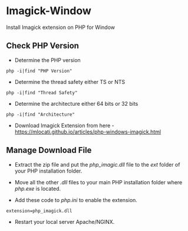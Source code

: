 # Imagick-Window
Install Imagick extension on PHP for Window

## Check PHP Version

- Determine the PHP version

```
php -i|find "PHP Version"
```

- Determine the thread safety either TS or NTS
```
php -i|find "Thread Safety"
```

- Determine the architecture either 64 bits or 32 bits
```
php -i|find "Architecture"
```

- Download Imagick Extension from here - https://mlocati.github.io/articles/php-windows-imagick.html

## Manage Download File

- Extract the zip file and put the *php_imagic.dll* file to the *ext* folder of your PHP installation folder.

- Move all the other *.dll* files to your main PHP installation folder where *php.exe* is located.

- Add these code to *php.ini* to enable the extension.
```
extension=php_imagick.dll
```

- Restart your local server Apache/NGINX.


